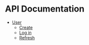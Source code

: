 # API Documentation

- [User](https://github.com/zombiiieeeesss/outbreak-backend/blob/master/api_docs/user.md)
  - [Create](https://github.com/zombiiieeeesss/outbreak-backend/blob/master/api_docs/user.md#creating-a-user)
  - [Log in](https://github.com/zombiiieeeesss/outbreak-backend/blob/master/api_docs/user.md#logging-in)
  - [Refresh](https://github.com/zombiiieeeesss/outbreak-backend/blob/master/api_docs/user.md#refreshing-a-token)
